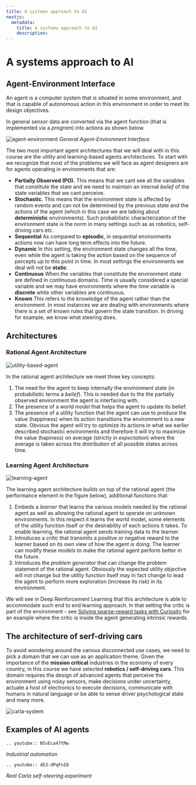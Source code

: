 ```yaml
---
title: A systems approach to AI
nextjs:
  metadata:
    title: A systems approach to AI
    description: 
---
```

# A systems approach to AI

## Agent-Environment Interface

An agent is a computer system that is situated in some environment, and that is capable of autonomous action in this environment in order to meet its design objectives.

In general sensor data are converted via the agent function (that is implemented via a _program_) into actions as shown below. 

![agent-environment](images/agent-environment.png)
*General Agent-Environment Interface*

The two most important agent architectures that we will deal with in this course are the utility and learning-based agents architectures. To start with we recognize that most of the problems we will face as agent designers are for agents operating in environments that are:

* **Partially Observed (PO).** This means that we cant see all the variables that constitute the state and we need to maintain an internal _belief_ of the state variables that we cant perceive. 
* **Stochastic.** This means that the environment state is affected by random events and can not be determined by the previous state and the actions of the agent (which in this case we are talking about **deterministic** environments). Such probabilistic characterization of the environment state is the norm in many settings such as as robotics, self-driving cars etc.  
* **Sequential** As compared to **episodic**, in sequential environments actions now can have long term effects into the future.
* **Dynamic** In this setting, the environment state  changes all the time, even while the agent is taking the action based on the sequence of percepts up to this point in time. In most settings the environments we deal will not be **static**. 
* **Continuous** When the variables that constitute the environment state are defined in continuous domains. Time is usually considered a special variable and we may have environments where the time variable is **discrete** while other variables are continuous. 
* **Known** This refers to the knowledge of the agent rather than the environment. In most instances we are dealing with environments where there is a set of known rules that govern the state transition. In driving for example, we know what steering does. 

## Architectures

### Rational Agent Architecture

![utility-based-agent](images/utility-based-agent.png)

In the rational agent architecture we meet three key concepts:

1. The need for the agent to keep internally the environment state (in probabilistic terms a _belief_). This is needed due to the the partially observed environment the agent is interfacing with. 
2. The presence of a _world model_ that helps the agent to update its belief.
3. The presence of a utility function that the agent can use to produce the value (happiness) when its action transitions the environment to a new state. Obvious the agent will try to optimize its actions in what we earlier described stochastic environments and therefore it will try to maximize the value (hapiness) on average (strictly in _expectation_) where the average is taken across the distribution of all possible states across time. 

### Learning Agent Architecture

![learning-agent](images/learning-agent.png)

The learning agent architecture builds on top of the rational agent (the performance element in the figure below), additional functions that:

1. Embeds a _learner_ that learns the various models needed by the rational agent as well as allowing the rational agent to operate on unknown environments. In this respect it learns the world model,  some elements of the utility function itself or the desirability of each actions it takes. To enable learning, the rational agent sends training data to the learner. 
2. Introduces a _critic_ that transmits a positive or negative reward to the learner based on its own view of how the agent is doing. The learner can modify these models to make the rational agent perform better in the future. 
3. Introduces the _problem generator_ that can change the problem statement of the rational agent. Obviously the expected utility objective will not change but the utility function itself may in fact change to lead the agent to perform more exploration (increase its risk) in its environment. 

We will see in Deep Reinforcement Learning that this architecture is able to accommodate such end to end learning approach. In that setting the critic is part of the environment - see [Solving sparse-reward tasks with Curiosity](https://blogs.unity3d.com/2018/06/26/solving-sparse-reward-tasks-with-curiosity/) for an example where the critic is inside the agent generating intrinsic rewards. 

## The  architecture of serf-driving cars

To avoid wondering around the various disconnected use cases, we need to pick a domain that we can use as an application theme. Given the importance of the **mission critical** industries in the economy of every country, in this course we have selected **robotics / self-driving cars**. This domain requires the design of advanced agents that perceive the environment using noisy sensors, make decisions under uncertainty, actuate a host of electronics to execute decisions, communicate with humans in natural language or be able to sense driver psychological state and many more. 

![carla-system](images/carla-system.png)
<!-- ## Solution space

For each environment and each architecture there is a number of solutions that may be appropriate. The following figure presents the environment type to algorithm mapping that we will cover in this book. 

![agents-environment-taxonomy](images/agents-environment-taxonomy.png) -->

## Examples of AI agents 

```{eval-rst}
.. youtube:: N5vEca47tMw
```
_Industrial automation_

```{eval-rst}
.. youtube:: dE3-dPqFnI8
```
_Real Carla self-steering experiment_




